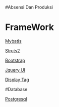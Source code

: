 #Absensi Dan Produksi

# FrameWork

[Mybatis](http://blog.mybatis.org/)

[Struts2](https://struts.apache.org/)

[Bootstrap](http://getbootstrap.com/)

[Jquery UI](http://jqueryui.com/)

[Display Tag](http://www.displaytag.org/1.2/)

#Database

[Postgresql](https://www.postgresql.org/)
